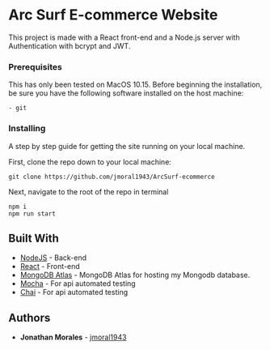 # Arc Surf E-commerce Website

This project is made with a React front-end and a Node.js server with Authentication with bcrypt and JWT.

### Prerequisites

This has only been tested on MacOS 10.15.
Before beginning the installation, be sure you have the following software installed on the host machine:

```
- git
```

### Installing

A step by step guide for getting the site running on your local machine.

First, clone the repo down to your local machine:

```
git clone https://github.com/jmoral1943/ArcSurf-ecommerce
```

Next, navigate to the root of the repo in terminal

```
npm i
npm run start
```

## Built With

- [NodeJS](https://nodejs.org/en/) - Back-end
- [React](https://reactjs.org/) - Front-end
- [MongoDB Atlas](https://www.mongodb.com/cloud/atlas) - MongoDB Atlas for hosting my Mongodb database.
- [Mocha](https://mochajs.org/) - For api automated testing
- [Chai](https://www.chaijs.com/) - For api automated testing

## Authors

- **Jonathan Morales**  - [jmoral1943](https://github.com/jmoral1943)
